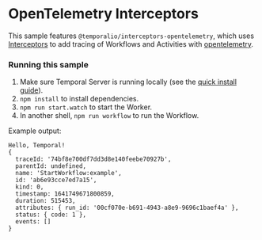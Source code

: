 # OpenTelemetry Interceptors

This sample features `@temporalio/interceptors-opentelemetry`, which uses [Interceptors](https://docs.temporal.io/docs/typescript/interceptors) to add tracing of Workflows and Activities with [opentelemetry](https://opentelemetry.io/).

### Running this sample

1. Make sure Temporal Server is running locally (see the [quick install guide](https://docs.temporal.io/docs/server/quick-install/)).
1. `npm install` to install dependencies.
1. `npm run start.watch` to start the Worker.
1. In another shell, `npm run workflow` to run the Workflow.

Example output:

```
Hello, Temporal!
{
  traceId: '74bf8e700df7dd3d8e140feebe70927b',
  parentId: undefined,
  name: 'StartWorkflow:example',
  id: 'ab6e93cce7ed7a15',
  kind: 0,
  timestamp: 1641749671800859,
  duration: 515453,
  attributes: { run_id: '00cf070e-b691-4943-a8e9-9696c1baef4a' },
  status: { code: 1 },
  events: []
}
```
